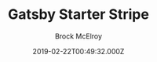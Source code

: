 ---
title: Gatsby Starter Stripe
github: https://github.com/brxck/gatsby-starter-stripe
demo: https://gatsby-starter-stripe.netlify.app/
author: Brock McElroy
ssg:
  - Gatsby
cms:
  - Markdown
date: 2019-02-22T00:49:32.000Z
description: ' 🛒 A starter storefront with Gatsby, Stripe, & Netlify Functions.'
draft: true
publish_date: '2019-02-22T00:49:32Z'
update_date: '2021-04-21T18:21:57Z'
github_star: 106
github_fork: 41
---